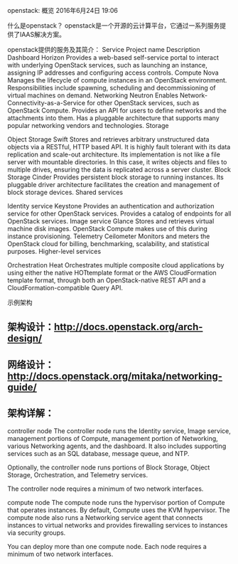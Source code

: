 openstack: 概览
2016年6月24日
19:06
 
什么是openstack？
openstack是一个开源的云计算平台，它通过一系列服务提供了IAAS解决方案。
 
openstack提供的服务及其简介：
ServiceProject nameDescriptionDashboardHorizonProvides a web-based self-service portal to interact with underlying OpenStack services, such as launching an instance, assigning IP addresses and configuring access controls.ComputeNovaManages the lifecycle of compute instances in an OpenStack environment. Responsibilities include spawning, scheduling and decommissioning of virtual machines on demand.NetworkingNeutronEnables Network-Connectivity-as-a-Service for other OpenStack services, such as OpenStack Compute. Provides an API for users to define networks and the attachments into them. Has a pluggable architecture that supports many popular networking vendors and technologies.Storage  Object StorageSwiftStores and retrieves arbitrary unstructured data objects via a RESTful, HTTP based API. It is highly fault tolerant with its data replication and scale-out architecture. Its implementation is not like a file server with mountable directories. In this case, it writes objects and files to multiple drives, ensuring the data is replicated across a server cluster.Block StorageCinderProvides persistent block storage to running instances. Its pluggable driver architecture facilitates the creation and management of block storage devices.Shared services  Identity serviceKeystoneProvides an authentication and authorization service for other OpenStack services. Provides a catalog of endpoints for all OpenStack services.Image serviceGlanceStores and retrieves virtual machine disk images. OpenStack Compute makes use of this during instance provisioning.TelemetryCeilometerMonitors and meters the OpenStack cloud for billing, benchmarking, scalability, and statistical purposes.Higher-level services  OrchestrationHeatOrchestrates multiple composite cloud applications by using either the native HOTtemplate format or the AWS CloudFormation template format, through both an OpenStack-native REST API and a CloudFormation-compatible Query API. 
示例架构
## 架构设计：http://docs.openstack.org/arch-design/
## 网络设计：http://docs.openstack.org/mitaka/networking-guide/
 
## 架构详解：
controller node
The controller node runs the Identity service, Image service, management portions of Compute, management portion of Networking, various Networking agents, and the dashboard. It also includes supporting services such as an SQL database, message queue, and NTP.
 
Optionally, the controller node runs portions of Block Storage, Object Storage, Orchestration, and Telemetry services.
 
The controller node requires a minimum of two network interfaces.
 
compute node
The compute node runs the hypervisor portion of Compute that operates instances. By default, Compute uses the KVM hypervisor. The compute node also runs a Networking service agent that connects instances to virtual networks and provides firewalling services to instances via security groups.
 
You can deploy more than one compute node. Each node requires a minimum of two network interfaces.
 
